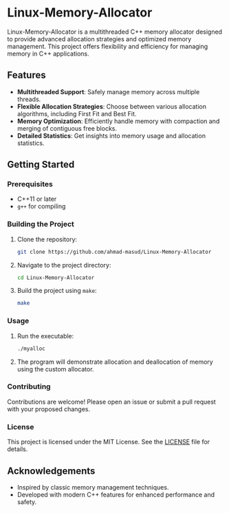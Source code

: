 # Linux-Memory-Allocator

Linux-Memory-Allocator is a multithreaded C++ memory allocator designed to provide advanced allocation strategies and optimized memory management. This project offers flexibility and efficiency for managing memory in C++ applications.

## Features

- **Multithreaded Support**: Safely manage memory across multiple threads.
- **Flexible Allocation Strategies**: Choose between various allocation algorithms, including First Fit and Best Fit.
- **Memory Optimization**: Efficiently handle memory with compaction and merging of contiguous free blocks.
- **Detailed Statistics**: Get insights into memory usage and allocation statistics.

## Getting Started

### Prerequisites

- C++11 or later
- `g++` for compiling

### Building the Project

1. Clone the repository:

    ```bash
    git clone https://github.com/ahmad-masud/Linux-Memory-Allocator
    ```

2. Navigate to the project directory:

    ```bash
    cd Linux-Memory-Allocator
    ```

3. Build the project using `make`:

    ```bash
    make
    ```

### Usage

1. Run the executable:

    ```bash
    ./myalloc
    ```

2. The program will demonstrate allocation and deallocation of memory using the custom allocator.

### Contributing

Contributions are welcome! Please open an issue or submit a pull request with your proposed changes.

### License

This project is licensed under the MIT License. See the [LICENSE](LICENSE) file for details.

## Acknowledgements

- Inspired by classic memory management techniques.
- Developed with modern C++ features for enhanced performance and safety.
